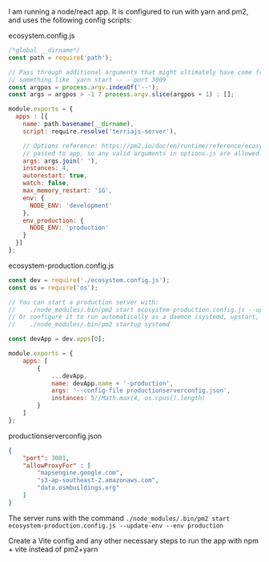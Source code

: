 I am running a node/react app. It is configured to run with yarn and pm2, and uses the following config scripts:

ecosystem.config.js
```javascript
/*global __dirname*/
const path = require('path');

// Pass through additional arguments that might ultimately have come from
// something like `yarn start -- --port 3009`
const argpos = process.argv.indexOf('--');
const args = argpos > -1 ? process.argv.slice(argpos + 1) : [];

module.exports = {
  apps : [{
    name: path.basename(__dirname),
    script: require.resolve('terriajs-server'),

    // Options reference: https://pm2.io/doc/en/runtime/reference/ecosystem-file/
    // passed to app, so any valid arguments in options.js are allowed.
    args: args.join(' '),
    instances: 4,
    autorestart: true,
    watch: false,
    max_memory_restart: '1G',
    env: {
      NODE_ENV: 'development'
    },
    env_production: {
      NODE_ENV: 'production'
    }
  }]
};
```


ecosystem-production.config.js
```javascript
const dev = require('./ecosystem.config.js');
const os = require('os');

// You can start a production server with:
//    ./node_modules/.bin/pm2 start ecosystem-production.config.js --update-env --env production
// Or configure it to run automatically as a daemon (systemd, upstart, launchd, rcd) with:
//    ./node_modules/.bin/pm2 startup systemd

const devApp = dev.apps[0];

module.exports = {
    apps: [
        {
            ...devApp,
            name: devApp.name + '-production',
            args: '--config-file productionserverconfig.json',
            instances: 5//Math.max(4, os.cpus().length)
        }
    ]
};
```

productionserverconfig.json
```json
{
    "port": 3001,
    "allowProxyFor" : [
        "mapsengine.google.com",
        "s3-ap-southeast-2.amazonaws.com",
        "data.osmbuildings.org"
    ]
}
```

The server runs with the command `./node_modules/.bin/pm2 start ecosystem-production.config.js --update-env --env production`


Create a Vite config and any other necessary steps to run the app with npm + vite instead of pm2+yarn